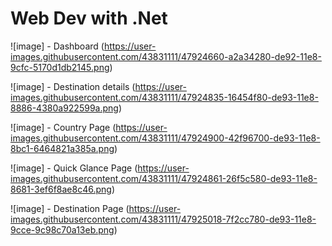 # Web Dev with .Net
![image] - Dashboard
(https://user-images.githubusercontent.com/43831111/47924660-a2a34280-de92-11e8-9cfc-5170d1db2145.png)

![image] - Destination details
(https://user-images.githubusercontent.com/43831111/47924835-16454f80-de93-11e8-8886-4380a922599a.png)

![image] - Country Page
(https://user-images.githubusercontent.com/43831111/47924900-42f96700-de93-11e8-8bc1-6464821a385a.png)

![image] - Quick Glance Page
(https://user-images.githubusercontent.com/43831111/47924861-26f5c580-de93-11e8-8681-3ef6f8ae8c46.png)

![image] - Destination Page
(https://user-images.githubusercontent.com/43831111/47925018-7f2cc780-de93-11e8-9cce-9c98c70a13eb.png)


